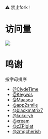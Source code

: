 ⚠️ 禁止fork！

# 访问量
![](http://profile-counter.glitch.me/RuCu6-QuanX/count.svg)

# 鸣谢
按字母排序
- [@ClydeTime](https://github.com/ClydeTime)
- [@Keywos](https://github.com/Keywos/rule)
- [@Maasea](https://github.com/Maasea/sgmodule)
- [@app2smile](https://github.com/app2smile/rules)
- [@blackmatrix7](https://github.com/blackmatrix7/ios_rule_script/tree/master)
- [@kokoryh](https://github.com/kokoryh/Script)
- [@xream](https://github.com/xream)
- [@zZPiglet](https://github.com/zZPiglet/Task/tree/master)
- [@zmqcherish](https://github.com/zmqcherish/proxy-script)
